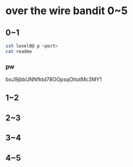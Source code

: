 # over the wire bandit 0~5
## 0~1
```bash
ssh level0@ p <port>
cat readme
```
### pw
boJ9jbbUNNfktd78OOpsqOltutMc3MY1

## 1~2

## 2~3

## 3~4

## 4~5
